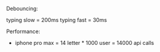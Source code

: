 
Debouncing:

typing slow = 200ms
typing fast = 30ms

Performance:
- iphone pro max = 14 letter * 1000 user = 14000 api calls
